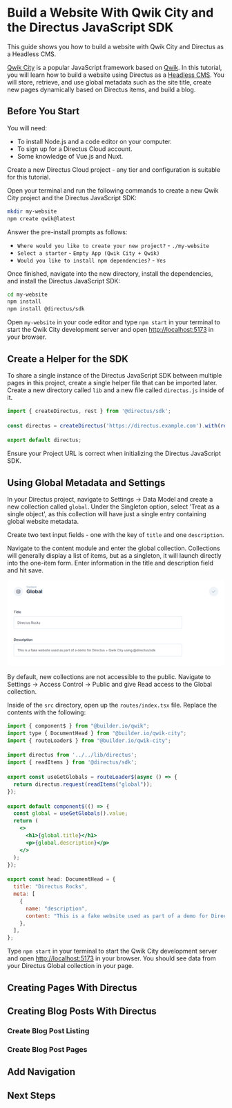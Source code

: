 # Build a Website With Qwik City and the Directus JavaScript SDK

This guide shows you how to build a website with Qwik City and Directus as a Headless CMS.

[Qwik City](https://qwik.dev/docs/qwikcity/) is a popular JavaScript framework based on [Qwik](https://qwik.dev/docs/). In this tutorial, you will learn how to build a website using Directus as a [Headless CMS](https://directus.io/solutions/headless-cms). You will store, retrieve, and use global metadata such as the site title, create new pages dynamically based on Directus items, and build a blog.

## Before You Start

You will need:

- To install Node.js and a code editor on your computer.
- To sign up for a Directus Cloud account.
- Some knowledge of Vue.js and Nuxt.

Create a new Directus Cloud project - any tier and configuration is suitable for this tutorial.

Open your terminal and run the following commands to create a new Qwik City project and the Directus JavaScript SDK:

```bash
mkdir my-website
npm create qwik@latest
```

Answer the pre-install prompts as follows:

- `Where would you like to create your new project?` - `./my-website`
- `Select a starter` - `Empty App (Qwik City + Qwik)`
- `Would you like to install npm dependencies?` - `Yes`

Once finished, navigate into the new directory, install the dependencies, and install the Directus JavaScript SDK:

```bash
cd my-website
npm install
npm install @directus/sdk
```

Open `my-website` in your code editor and type `npm start` in your terminal to start the Qwik City development server and open [http://localhost:5173](http://localhost:5173) in your browser.

## Create a Helper for the SDK 

To share a single instance of the Directus JavaScript SDK between multiple pages in this project, create a single helper file that can be imported later. Create a new directory called `lib` and a new file called `directus.js` inside of it.

```js
import { createDirectus, rest } from '@directus/sdk';

const directus = createDirectus('https://directus.example.com').with(rest());

export default directus;
```

Ensure your Project URL is correct when initializing the Directus JavaScript SDK.

## Using Global Metadata and Settings 

In your Directus project, navigate to Settings -> Data Model and create a new collection called `global`. Under the Singleton option, select 'Treat as a single object', as this collection will have just a single entry containing global website metadata.

Create two text input fields - one with the key of `title` and one `description`.

Navigate to the content module and enter the global collection. Collections will generally display a list of items, but as a singleton, it will launch directly into the one-item form. Enter information in the title and description field and hit save.

![Qwik City Global Config](qwik-city-global-config.png)

By default, new collections are not accessible to the public. Navigate to Settings -> Access Control -> Public and give Read access to the Global collection.

Inside of the `src` directory, open up the `routes/index.tsx` file. Replace the contents with the following:

```jsx
import { component$ } from "@builder.io/qwik";
import type { DocumentHead } from "@builder.io/qwik-city";
import { routeLoader$ } from "@builder.io/qwik-city";

import directus from '../../lib/directus';
import { readItems } from '@directus/sdk';

export const useGetGlobals = routeLoader$(async () => {
  return directus.request(readItems("global"));
});

export default component$(() => {
  const global = useGetGlobals().value;
  return (
    <>
      <h1>{global.title}</h1>
      <p>{global.description}</p>
    </>
  );
});

export const head: DocumentHead = {
  title: "Directus Rocks",
  meta: [
    {
      name: "description",
      content: "This is a fake website used as part of a demo for Directus + Qwik City using @directus/sdk",
    },
  ],
};
```

Type `npm start` in your terminal to start the Qwik City development server and open [http://localhost:5173](http://localhost:5173) in your browser. You should see data from your Directus Global collection in your page.

## Creating Pages With Directus

## Creating Blog Posts With Directus

### Create Blog Post Listing

### Create Blog Post Pages

## Add Navigation

## Next Steps




